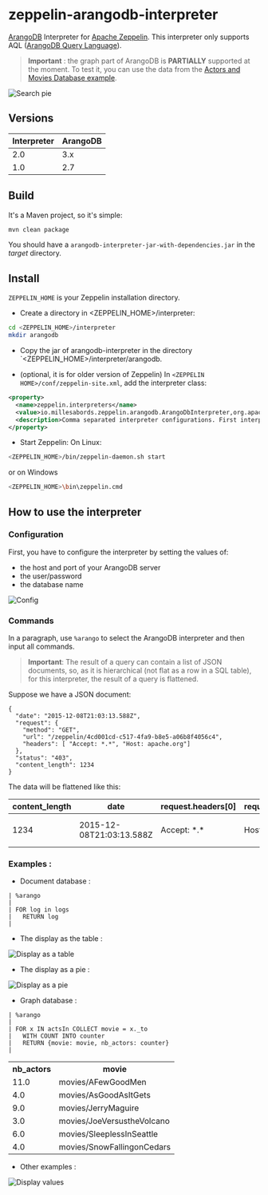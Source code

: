 # zeppelin-arangodb-interpreter

[ArangoDB](https://www.arangodb.com/) Interpreter for [Apache Zeppelin](https://zeppelin.incubator.apache.org/).
This interpreter only supports AQL ([ArangoDB Query Language](https://docs.arangodb.com/Aql/)).

> **Important** : the graph part of ArangoDB is **PARTIALLY** supported at the moment. To test it, you can use the data from the [Actors and Movies Database example](https://docs.arangodb.com/cookbook/GraphExampleActorsAndMovies.html). 


![Search pie](/docs/images/arangodb-pie.png)

## Versions

Interpreter | ArangoDB
------------|---------
2.0         | 3.x
1.0         | 2.7 

## Build
It's a Maven project, so it's simple:
```bash
mvn clean package
```
You should have a `arangodb-interpreter-jar-with-dependencies.jar` in the _target_ directory. 

## Install

`ZEPPELIN_HOME` is your Zeppelin installation directory.

* Create a directory  in <ZEPPELIN_HOME>/interpreter:
```bash
cd <ZEPPELIN_HOME>/interpreter
mkdir arangodb
```

* Copy the jar of arangodb-interpreter in the directory `<ZEPPELIN_HOME>/interpreter/arangodb.

* (optional, it is for older version of Zeppelin) In `<ZEPPELIN HOME>/conf/zeppelin-site.xml`, add the interpreter class:
```xml
<property>
  <name>zeppelin.interpreters</name>
  <value>io.millesabords.zeppelin.arangodb.ArangoDbInterpreter,org.apache.zeppelin.spark.SparkInterpreter,...</value>
  <description>Comma separated interpreter configurations. First interpreter become a default</description>
</property>
```

* Start Zeppelin:
On Linux:
```bash
<ZEPPELIN_HOME>/bin/zeppelin-daemon.sh start
```
or on Windows
```bash
<ZEPPELIN_HOME>\bin\zeppelin.cmd
```

## How to use the interpreter

### Configuration

First, you have to configure the interpreter by setting the values of:
* the host and port of your ArangoDB server
* the user/password
* the database name

![Config](/docs/images/arangodb-config.png)


### Commands

In a paragraph, use `%arango` to select the ArangoDB interpreter and then input all commands.

> **Important**: The result of a query can contain a list of JSON documents, so, as it is hierarchical (not flat as a row in a SQL table), for this interpreter, the result of a query is flattened.

Suppose we have a JSON document:

```
{
  "date": "2015-12-08T21:03:13.588Z",
  "request": {
    "method": "GET",
    "url": "/zeppelin/4cd001cd-c517-4fa9-b8e5-a06b8f4056c4",
    "headers": [ "Accept: *.*", "Host: apache.org"]
  },
  "status": "403",
  "content_length": 1234
}
```

The data will be flattened like this:


content_length | date | request.headers[0] | request.headers[1] | request.method | request.url | status
---------------|------|--------------------|--------------------|----------------|-------------|-------
1234 | 2015-12-08T21:03:13.588Z | Accept: \*.\* | Host: apache.org | GET | /zeppelin/4cd001cd-c517-4fa9-b8e5-a06b8f4056c4 | 403


### Examples :

* Document database :

```
| %arango
|
| FOR log in logs
|   RETURN log
|
```

  * The display as the table :

![Display as a table](docs/images/arangodb-table.png)


  * The display as a pie :

![Display as a pie](docs/images/arangodb-pie.png)


* Graph database :

```
| %arango
|
| FOR x IN actsIn COLLECT movie = x._to
|   WITH COUNT INTO counter
|   RETURN {movie: movie, nb_actors: counter}
|
```

<table>
  <tr><th>nb_actors</th><th>movie</th></tr>
  <tr><td>11.0</td><td>movies/AFewGoodMen</td></tr>
  <tr><td>4.0</td><td>movies/AsGoodAsItGets</td></tr>
  <tr><td>9.0</td><td>movies/JerryMaguire</td></tr>
  <tr><td>3.0</td><td>movies/JoeVersustheVolcano</td></tr>
  <tr><td>6.0</td><td>movies/SleeplessInSeattle</td></tr>
  <tr><td>4.0</td><td>movies/SnowFallingonCedars</td></tr>
</table>




* Other examples :

![Display values](docs/images/arangodb-misc.png)


